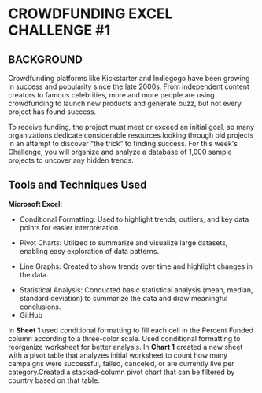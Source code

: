 # CROWDFUNDING  EXCEL CHALLENGE #1

## BACKGROUND
Crowdfunding platforms like Kickstarter and Indiegogo have been growing in success and popularity since the late 2000s. From independent content creators to famous celebrities, more and more people are using crowdfunding to launch new products and generate buzz, but not every project has found success.

To receive funding, the project must meet or exceed an initial goal, so many organizations dedicate considerable resources looking through old projects in an attempt to discover “the trick” to finding success. For this week's Challenge, you will organize and analyze a database of 1,000 sample projects to uncover any hidden trends.

## Tools and Techniques Used
**Microsoft Excel**:
- Conditional Formatting: Used to highlight trends, outliers, and key data points for easier interpretation.
* Pivot Charts: Utilized to summarize and visualize large datasets, enabling easy exploration of data patterns.
- Line Graphs: Created to show trends over time and highlight changes in the data.
* Statistical Analysis: Conducted basic statistical analysis (mean, median, standard deviation) to summarize the data and draw meaningful conclusions.
* GitHub

In **Sheet 1** used conditional formatting to fill each cell in the Percent Funded column according to a three-color scale. Used conditional formatting to reorganize worksheet for better analysis. In **Chart 1** created a new sheet with a pivot table that analyzes initial worksheet to count how many campaigns were successful, failed, canceled, or are currently live per category.Created a stacked-column pivot chart that can be filtered by country based on that table. 
